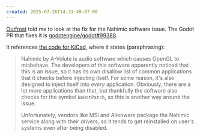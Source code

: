 ```yaml
---
created: 2025-07-26T14:31:49-07:00
---
```


[Outfrost](https://www.twitch.tv/outfrost) told me to look at the fix for the Nahimic software issue. The Godot PR that fixes it is [godotengine/godot#99388](https://github.com/godotengine/godot/pull/99388).

It references [the code for KiCad](https://docs.kicad.org/doxygen/windows_2app_8cpp_source.html#:~:text=So%20there%20exists%20this%20malware%20called%20Nahimic%20by%20A-Volute), where it states (paraphrasing):

> Nahimic by A-Volute is audio software which causes OpenGL to misbehave. The developers of this software apparently noticed that this is an issue, so it has its own disallow list of common applications that it checks before injecting itself. For some reason, it's also designed to inject itself into _every_ application. Obviously, there are a lot more applications than that, but thankfully the software also checks for the symbol `NoHotPatch`, so this is another way around the issue.
>
> Unfortunately, vendors like MSi and Alienware package the Nahimic service along with their drivers, so it tends to get reinstalled on user's systems even after being disabled.
